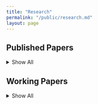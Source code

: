 ```yaml
---
title: "Research"
permalink: "/public/research.md"
layout: page
---
```


## Published Papers
<details>
  <summary>Show All</summary>

## 1. Shareholder activism and voluntary disclosure
##### *Thomas Bourveau & Jordan Schoenfeld*
##### [Review of Accounting Studies volume 22, pages1307–1339 (2017)](https://link.springer.com/article/10.1007/s11142-017-9408-0)
**Abstract**: 
We examine the relation between shareholder activism and voluntary disclosure. An important consequence of voluntary disclosure is less adverse selection in the capital markets. One class of traders that finds less adverse selection unprofitable is activist investors who target mispriced firms whose valuations they can improve. Consistent with this idea, we find that managers issue earnings and sales forecasts more frequently when their firm is more at risk of attack by activist investors, and that these additional disclosures reduce the likelihood of becoming an activist’s target. These additional disclosures also prompt a positive price reaction, contain more precise guidance, and exceed prevailing market expectations. These findings imply that managers use voluntary disclosure to preempt activism at their firm, and that activists prefer to target relatively opaque firms.

## 2. Shareholder Litigation and Corporate Disclosure: Evidence from Derivative Lawsuits
##### *THOMAS BOURVEAU,YUN LOU & RENCHENG WANG*
##### [Review of Accounting Studies volume 22, pages1307–1339 (2017)](https://doi.org/10.1111/1475-679X.12191)
**Abstract**: 
Using the staggered adoption of universal demand (UD) laws in the United States, we study the effect of shareholder litigation risk on corporate disclosure. We find that disclosure significantly increases after UD laws make it more difficult to file derivative lawsuits. Specifically, firms issue more earnings forecasts and voluntary 8-K filings, and increase the length of management discussion and analysis (MD&A) in their 10-K filings. We further assess the direct and indirect channels through which UD laws affect firms' disclosure policies. We find that the effect of UD laws on corporate disclosure is driven by firms facing relatively higher ex ante derivative litigation risk and higher operating uncertainty, as well as firms for which shareholder litigation is a more important mechanism to discipline managers.

</details>





## Working Papers
<details>
  <summary>Show All</summary>

## 1. Learning to Disclose: Disclosure Dynamics in the 1890s Streetcar Industry
##### *Thomas Bourveau , Matthias Breuer & Robert C. Stoumbos*
##### [SSRN 2021](https://papers.ssrn.com/sol3/papers.cfm?abstract_id=3757679)
**Abstract**: 
We study the descriptiveness of the “unravelling” prediction in the 1890s streetcar industry. In this historical setting, capital-intensive streetcar companies gain the opportunity to disclose their earnings to dispersed investors via a new, quarterly newspaper supplement. We document that a quarter of the companies withhold their earnings from the ﬁrst supplement, inconsistent with the “unravelling” prediction. However, almost all these companies start disclosing within the next couple of supplements, with the relatively-better companies among the remaining non-disclosers initiating disclosure and leaving the pool of non-disclosers each quarter. We interpret these stylized facts through the lens of a disclosure model featuring level-k thinking. Our model estimates that a substantial share of the companies employs a lower level of strategic thinking in the ﬁrst supplement. This deviation from rational expectations appears to explain the initial failure of the “unravelling” prediction. Over time, companies appear to adopt higher levels of thinking, contributing to the rapid convergence to an (almost) full disclosure equilibrium. Collectively, our evidence is consistent with market forces yielding an (almost) full disclosure equilibrium in the medium to long run through repetition and learning.

## 2. Corporate Websites: A New Measure of Voluntary Disclosure
##### *Romain Boulland, Thomas Bourveau &  Matthias Breuer*
##### [SSRN 2021](https://papers.ssrn.com/sol3/papers.cfm?abstract_id=3816623)
**Abstract**: 
We construct a new measure of voluntary disclosure based on ﬁrms’ websites. Using the Wayback Machine, we create a standardized measure of disclosure capturing the quantity of information on ﬁrms’ websites. We validate our measure by documenting that it is positively associated with established measures of ﬁrms’ voluntary disclosure and liquidity. Importantly, we document that our measure, while correlated with established disclosure measures, is not subsumed by those measures. It complements existing measures in three important ways. First, our measure captures not only capital-market-related but also additional information geared toward stakeholders other than investors (e.g., customers). Secondly, our measure can be calculated for a broader sample of ﬁrms, including small, private, and international ﬁrms. Lastly, our measure can be customized to ﬁt the speciﬁc research question at hand (e.g., ESG disclosures) via textual analysis of website content.

</details>

